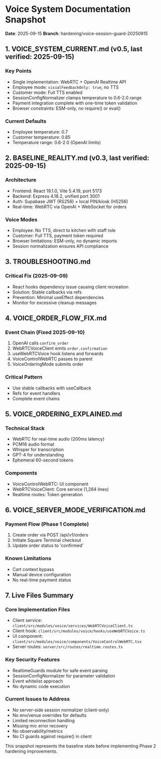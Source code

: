 # Voice System Documentation Snapshot
**Date**: 2025-09-15
**Branch**: hardening/voice-session-guard-20250915

## 1. VOICE_SYSTEM_CURRENT.md (v0.5, last verified: 2025-09-15)

### Key Points
- Single implementation: WebRTC + OpenAI Realtime API
- Employee mode: `visualFeedbackOnly: true`, no TTS
- Customer mode: Full TTS enabled
- SessionConfigNormalizer clamps temperature to 0.6-2.0 range
- Payment integration complete with one-time token validation
- Browser constraints: ESM-only, no require() or eval()

### Current Defaults
- Employee temperature: 0.7
- Customer temperature: 0.85
- Temperature range: 0.6-2.0 (OpenAI limits)

## 2. BASELINE_REALITY.md (v0.3, last verified: 2025-09-15)

### Architecture
- Frontend: React 19.1.0, Vite 5.4.19, port 5173
- Backend: Express 4.18.2, unified port 3001
- Auth: Supabase JWT (RS256) + local PIN/kiosk (HS256)
- Real-time: WebRTC via OpenAI + WebSocket for orders

### Voice Modes
- Employee: No TTS, direct to kitchen with staff role
- Customer: Full TTS, payment token required
- Browser limitations: ESM-only, no dynamic imports
- Session normalization ensures API compliance

## 3. TROUBLESHOOTING.md

### Critical Fix (2025-09-09)
- React hooks dependency issue causing client recreation
- Solution: Stable callbacks via refs
- Prevention: Minimal useEffect dependencies
- Monitor for excessive cleanup messages

## 4. VOICE_ORDER_FLOW_FIX.md

### Event Chain (Fixed 2025-09-10)
1. OpenAI calls `confirm_order`
2. WebRTCVoiceClient emits `order.confirmation`
3. useWebRTCVoice hook listens and forwards
4. VoiceControlWebRTC passes to parent
5. VoiceOrderingMode submits order

### Critical Pattern
- Use stable callbacks with useCallback
- Refs for event handlers
- Complete event chains

## 5. VOICE_ORDERING_EXPLAINED.md

### Technical Stack
- WebRTC for real-time audio (200ms latency)
- PCM16 audio format
- Whisper for transcription
- GPT-4 for understanding
- Ephemeral 60-second tokens

### Components
- VoiceControlWebRTC: UI component
- WebRTCVoiceClient: Core service (1,264 lines)
- Realtime routes: Token generation

## 6. VOICE_SERVER_MODE_VERIFICATION.md

### Payment Flow (Phase 1 Complete)
1. Create order via POST /api/v1/orders
2. Initiate Square Terminal checkout
3. Update order status to 'confirmed'

### Known Limitations
- Cart context bypass
- Manual device configuration
- No real-time payment status

## 7. Live Files Summary

### Core Implementation Files
- Client service: `client/src/modules/voice/services/WebRTCVoiceClient.ts`
- Client hook: `client/src/modules/voice/hooks/useWebRTCVoice.ts`
- UI component: `client/src/modules/voice/components/VoiceControlWebRTC.tsx`
- Server routes: `server/src/routes/realtime.routes.ts`

### Key Security Features
- RealtimeGuards module for safe event parsing
- SessionConfigNormalizer for parameter validation
- Event whitelist approach
- No dynamic code execution

### Current Issues to Address
- No server-side session normalizer (client-only)
- No env/venue overrides for defaults
- Limited reconnection handling
- Missing mic error recovery
- No observability/metrics
- No CI guards against require() in client

This snapshot represents the baseline state before implementing Phase 2 hardening improvements.